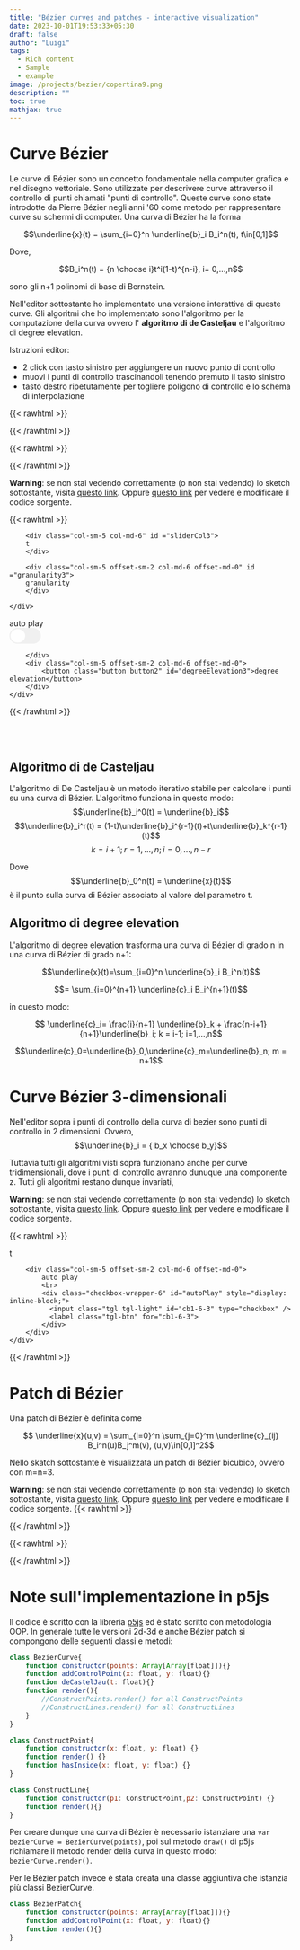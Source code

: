 ```yaml
---
title: "Bézier curves and patches - interactive visualization"
date: 2023-10-01T19:53:33+05:30
draft: false
author: "Luigi"
tags:
  - Rich content
  - Sample
  - example
image: /projects/bezier/copertina9.png
description: ""
toc: true
mathjax: true
---
```


# Curve Bézier


Le curve di Bézier sono un concetto fondamentale nella computer grafica e nel disegno vettoriale. Sono utilizzate per descrivere curve attraverso il controllo di punti chiamati "punti di controllo". 
Queste curve sono state introdotte da Pierre Bézier negli anni '60 come metodo per rappresentare curve su schermi di computer.
Una curva di Bézier ha la forma

$$\underline{x}(t) = \sum_{i=0}^n \underline{b}_i B_i^n(t), t\in[0,1]$$

Dove,

$$B_i^n(t) = {n \choose i}t^i(1-t)^{n-i}, i= 0,...,n$$

sono gli n+1 polinomi di base di Bernstein.


Nell'editor sottostante ho implementato una versione interattiva di queste curve.
Gli algoritmi che ho implementato sono l'algoritmo per la computazione della curva ovvero l' **algoritmo di de Casteljau** e l'algoritmo di degree elevation.


Istruzioni editor:
- 2 click con tasto sinistro per aggiungere un nuovo punto di controllo
- muovi i punti di controllo trascinandoli tenendo premuto il tasto sinistro
- tasto destro ripetutamente per togliere poligono di controllo e lo schema di interpolazione


{{< rawhtml >}} 
<script src="/p5.min.js"></script>
<script src="/math.js"></script>
{{< /rawhtml >}}



{{< rawhtml >}} 
<div id ="firstCanvas"></div>




<script>
//TODO TUTTO QUESTO E DA RIGUARDARE SERVE PER FARE IL LOAD E L'UNLOAD DEI CANVAS, PER AVERE PERFORMANCE MIGLIORI
/**let sketchLoaded = false;
window.addEventListener('scroll', checkScroll);

function checkScroll() {
      let scrollY = window.scrollY || window.pageYOffset || document.documentElement.scrollTop;

      let triggerY = document.getElementById("secondCanvas").offsetTop - screen.height;

      // Se lo scroll supera la coordinata triggerY e lo sketch non è ancora stato caricato, caricalo
      if (scrollY > triggerY && !sketchLoaded) {
		console.log("arrivato")
        
		//new p5(secondSketch,"secondCanvas");
		sketchLoaded = true;
        // Chiamare la funzione che inizializza il tuo sketch p5.js
        
      } else if (scrollY <= triggerY && sketchLoaded) {
        // Altrimenti, se lo scroll è prima della coordinata triggerY e lo sketch è caricato, esegui il "unload"
        //unloadSketch();
		sketchLoaded = false;
      }
}
**/

</script>

{{< /rawhtml >}}























**Warning**: se non stai vedendo correttamente (o non stai vedendo) lo sketch sottostante, visita [questo link](https://editor.p5js.org/giggiox/full/nyiLHZ80x). Oppure [questo link](https://editor.p5js.org/giggiox/sketches/nyiLHZ80x) per vedere e modificare il codice sorgente.

{{< rawhtml >}} 





<div id ="thirdCanvas" ></div>

<div class="container text-center" id="forWidth">
	<div class="row">
			
		<div class="col-sm-5 col-md-6" id ="sliderCol3">
		t
		</div>
		
		<div class="col-sm-5 offset-sm-2 col-md-6 offset-md-0" id ="granularity3">
		granularity
		</div>
		
	</div>
</div>
<div class="container text-center">
	<div class="row">
		<div class="col-sm-5 col-md-6">
			auto play
			<br>
			<div class="checkbox-wrapper-6" id="autoPlay3" style="display: inline-block;">
			  <input class="tgl tgl-light" id="cb1-6" type="checkbox" />
			  <label class="tgl-btn" for="cb1-6">
			</div>
			
		</div>
		<div class="col-sm-5 offset-sm-2 col-md-6 offset-md-0">
			<button class="button button2" id="degreeElevation3">degree elevation</button>
		</div>
	</div>
</div>


<script>
var secondSketch = function(sketch){

	var bezierCurve;
	var slider; var sliderMax = 100;
	var checkBoxAutoPlay;  let checkedBoxAutoPlay = false;let addToSlider = 1;
	var checkBoxShowConstructLines;
	var checkBoxShowControlPolygonLines;
	var checkBoxShowCurveTrace;
	var checkBoxShowConstructPoints;
	var granularity,button,button1;

	var canvasResizeFactor = 1.6;

	sketch.setup = function(){
		bezierCurve = new BezierCurve([[sketch.windowWidth/canvasResizeFactor/1.5,sketch.windowHeight/canvasResizeFactor/3],
										[sketch.windowWidth/canvasResizeFactor/4,sketch.windowHeight/canvasResizeFactor/1.1]]);
		sketch.frameRate(160); //change this for the slider autoplay velocity
	
	
		let width = document.getElementById("forWidth").offsetWidth;
		var myCanvas = sketch.createCanvas(width, sketch.windowHeight/1.6);
		/* check for double click since p5js does not offer a Canvas.mouseDoubleClick but only a canvas.mouseClick. Using the function doubleClicked of p5js does not work because it's global and with more than 1 canvas on a page it gets mad */
		document.getElementById("thirdCanvas").addEventListener('dblclick', doubleClick);
		
		document.getElementById("thirdCanvas").addEventListener('contextmenu',leftClick);
		document.getElementById('thirdCanvas').addEventListener('contextmenu',event => event.preventDefault()); //remove the window menu for right click
		
		slider = sketch.createSlider(0, sliderMax, 1);
		slider.parent("sliderCol3");
		slider.addClass("myslider");
		slider.value(sliderMax);
		
		granularity = sketch.createSlider(10, 500, 400);
		granularity.addClass("myslider");
		granularity.parent("granularity3");
		
		
		document.getElementById("autoPlay3").addEventListener('change',myEventCheckBoxAutoPlay);
		document.getElementById("degreeElevation3").addEventListener('click',myEventDegreeElevation);

	}

	sketch.draw = function() {
		//sketch.clear();
		//sketch.background(220, 10);
		sketch.background(250);
		bezierCurve.changeGranularity(granularity.value());
		if(checkedBoxAutoPlay){
			if(slider.value() == sliderMax) addToSlider = -1;
			if(slider.value() == 0 && addToSlider < 0 ) addToSlider = 1;
			slider.value((slider.value()+addToSlider)); 
		}
		bezierCurve.render(); 
	}
	
	
	
	
	class ConstructLine{
	  
	  constructor(p1 = null,p2 = null) {
		this.p1 = p1;
		this.p2 = p2;
		
	  }
	  render() {
			//stroke(126);
			sketch.strokeWeight(1.5);
			sketch.line(this.p1.x,this.p1.y,this.p2.x,this.p2.y);
	  }
	  
	}
	

	
	function mapSpace(x,in_min, in_max,out_min,out_max) {
		return (x - in_min) * (out_max - out_min) / (in_max - in_min) + out_min;
	}

	function linspace(startValue, stopValue, cardinality) {
		var arr = [];
		var step = (stopValue - startValue) / (cardinality - 1);
		for (var i = 0; i < cardinality; i++) {
			arr.push(startValue + (step * i));
		}
		return arr;
	}
	
	class BezierCurve{
	  constructor(points = []) {
		//TODO add the possibility to create a curve passing arguments
		
		
		this.controlPoints = [];
		this.draggedControlPointIndex = -1; // by convention = -1 if we are not dragging any point
		
		this.controlPointsX = [];
		this.controlPointsY = [];
		
		this.granularity = 1000;
		this.t = linspace(0,1,this.granularity);
		
		this.constructLines = [];
		this.constructPoints = [];
		this.controlPolygonLines = [];
		
		this.checkedShowControlPolygon = true;
		this.checkedShowConstructLines = true;
		this.checkedShowCurveTrace = true;
		this.checkedShowConstructPoints = true;
		
		
		if(points.length != 0){
			for(let i = 0; i<points.length; i++){
				this.addControlPoint(points[i][0],points[i][1]);
			}
		}
		
		
		
		
		
	  }
	  
	  
	  degreeElevation(){
		let lastX, lastY, n;
		n = this.controlPoints.length-1;
		lastX = this.controlPoints[n].x;
		lastY = this.controlPoints[n].y;
		//cant do in place because changing b_i in one iteration then the next cant retrive true b_i value
		//using duplicate copys of coordinates (required extra loop) to do it easily
		
		for(let i = 1; i <= n; i++){
		  this.controlPoints[i].x = i/(n+1) * this.controlPointsX[i-1] + (n-i+1)/(n+1)*this.controlPointsX[i];
		  this.controlPoints[i].y = i/(n+1) * this.controlPointsY[i-1] + (n-i+1)/(n+1)*this.controlPointsY[i];
		  
		}
		for(let i=0;i<=n; i++){
		  this.controlPointsX[i] = this.controlPoints[i].x;
		  this.controlPointsY[i] = this.controlPoints[i].y;
		}
		this.addControlPoint(lastX,lastY);
		
		
	  }
	  
	  changeGranularity(x){
		this.granularity = x;
		this.t = linspace(0,1,x);
	  }
		
	  
		
		
	  addControlPoint(x,y){
		this.controlPoints.push(new ConstructPoint(x,y,6));
		this.controlPointsX.push(x);
		this.controlPointsY.push(y);
		
		
		let n = this.controlPoints.length;
		
		//number of constructPoint (interpolating points) goes as triangular sequence
		//0,1,3,6,10,15,... = n(n+1)/2
		//for n= 0 (1 control points) -> 0 interpolating points
		//for n= 1 (2 control points)-> 1 interpolating points
		//for n= 2 (3 control points) -> 3 interpolating points
		//for n = 3 (4 control points) -> 6 interpolating points
		//and so on
		for(let i = 0; i < (n*(n+1)/2 - this.constructPoints.length)-1;i++){
		  this.constructPoints.push(new ConstructPoint(x,y));
		}
		
		
		//number of constructLines goes as triangular sequence but with n-1 so (n-1)*(n)/2
		//for n= 0 (1 control points) -> 0 interpolating lines
		//for n= 1 (2 control points)-> 0 interpolating lines
		//for n= 2 (3 control points) -> 1 interpolating lines
		//for n = 3 (4 control points) -> 3 interpolating lines
		//for n = 4 (5 control points) -> 6 interpolating lines
		//and so on
		for(let i = 0; i< ((n-1)*n/2 - this.constructLines.length)-1; i++){
		  this.constructLines.push(new ConstructLine(this.controlPoints[this.controlPoints.length-2],this.controlPoints[this.controlPoints.length-3]));
		}
		
		

		//add Control polygon lines
		if(n>1){
		  this.controlPolygonLines.push(new ConstructLine(this.controlPoints[this.controlPoints.length-2],this.controlPoints[this.controlPoints.length-1]));
		}
		
		
		
	  }
	  
	  showConstructPoints(){
		this.checkedShowConstructPoints = !this.checkedShowConstructPoints;
	  }
	  
	  //change visibility of the control polygon
	  showControlPolygon(){
		this.checkedShowControlPolygon = !this.checkedShowControlPolygon;
	  }
	  //change visibility of construct lines (interpolating lines)
	  showConstructLines(){
		this.checkedShowConstructLines = !this.checkedShowConstructLines;
	  }
	  
	  //change visibility of curve trace
	  showCurveTrace(){
		this.checkedShowCurveTrace = ! this.checkedShowCurveTrace;
	  }
	  
	  //calculate de casteljau algorithm
	  calcBezierPoint(t){
		
		if(this.controlPoints.length == 0){ return null; }
		
		//copy control points coordinate because with them moving, can't make 
		//in place replace
		let controlPointsXCopy = [...this.controlPointsX]; 
		let controlPointsYCopy = [...this.controlPointsY];
		let k = 0; let m = 0;
		for(let i = 0; i< this.controlPoints.length-1; i++){
		  for(let j = 0; j<this.controlPoints.length-i-1; j++){
			controlPointsXCopy[j] = (1-t)*controlPointsXCopy[j] + t*controlPointsXCopy[j+1];        
			controlPointsYCopy[j] = (1-t)*controlPointsYCopy[j] + t*controlPointsYCopy[j+1];

			
			
			this.constructPoints[k].x = controlPointsXCopy[j];
			this.constructPoints[k].y = controlPointsYCopy[j];
			
			if(j>0){
			  this.constructLines[m].p1 = this.constructPoints[k];
			  this.constructLines[m].p2 = this.constructPoints[k-1];
			  m+=1;
			}
			
			k += 1;
		  }
		}
		return [controlPointsXCopy[0], controlPointsYCopy[0]]
		
	  }
	  
	  mousePressedAction(){
		for (let i = 0; i < this.controlPoints.length; i++) {
		  let vertexUI = this.controlPoints[i];
		  
		  if(vertexUI.hasInside(sketch.mouseX,sketch.mouseY)){
			this.draggedControlPointIndex = i;
		  }
		}
		
	  }
	  
	  mouseDraggedAction(){
		if (this.draggedControlPointIndex == -1)
				return;
		let newMouseX = sketch.mouseX;
		let newMouseY = sketch.mouseY;
		
		this.controlPoints[this.draggedControlPointIndex].x = newMouseX;
		this.controlPoints[this.draggedControlPointIndex].y = newMouseY;
		this.controlPointsX[this.draggedControlPointIndex] = newMouseX;
		this.controlPointsY[this.draggedControlPointIndex] = newMouseY;
		
	  }
	   mouseReleasedAction() {
			this.draggedControlPointIndex = -1;
		}
	  
	  
	  render(){
		
		
	  
		for(let i = 0; i < this.controlPoints.length; i++){
		  this.controlPoints[i].render();
		}
		
		
		//commented because this draws the whole curve without accounting the slider
		/*for(let i = 0; i< this.t.length; i++){
		  
		  let tmp = this.calcBezierPoint(this.t[i]);
		  if(tmp != null){
			//console.log(tmp[0] + "  " + tmp[1]);
			stroke(0);
			strokeWeight(2);
			ellipse(tmp[0],tmp[1], 1, 1);
		  }
		}*/
		
		//the slider.value() != 0 removes imperfections in visualization. (overlapping lines or points not returning to the begininning)
		if(this.checkedShowConstructPoints && slider.value() != 0 && slider.value() != sliderMax){
		  for(let i = 0; i< this.constructPoints.length; i++){
			this.constructPoints[i].render();
		  }
		}
		
		if(this.checkedShowConstructLines && slider.value() != 0 && slider.value() != sliderMax){
		  for(let i = 0; i< this.constructLines.length; i++){
			this.constructLines[i].render();
		  }
		}
		
		if(this.checkedShowControlPolygon){
		  for(let i = 0; i< this.controlPolygonLines.length; i++){
			this.controlPolygonLines[i].render();
		  }
		}
	  
	  
		
		for(let i = 0; i< mapSpace(slider.value(),0,100,0,this.granularity); i++){
		  let tmp = this.calcBezierPoint(this.t[i]);
		  if(tmp != null &&  this.checkedShowCurveTrace){
			sketch.strokeWeight(1.5);
			sketch.stroke("blue");
			sketch.point(tmp[0],tmp[1]);
		  }
		}
	  }
	}
	
	
	
	class ConstructPoint{
		constructor(x = null, y = null,radius = 3) {
			this.x = x;
			this.y = y;
			this.radius = radius;
			this.grabbableRadius = radius + 4;
		}
		render() {
			sketch.stroke(0);
			sketch.strokeWeight(5);
			sketch.ellipse(this.x,this.y, this.radius, this.radius);
		}  
		
		/**
		hasInside only used for a point that is a bezier control point. We need to know if the mouse is inside in order to move it.
		
		**/
		hasInside(x, y) {
			let distance = sketch.dist(this.x, this.y, x, y);
			return distance <= this.grabbableRadius; 
			
		}
	}
	
	function doubleClick(){
		bezierCurve.addControlPoint(sketch.mouseX,sketch.mouseY);
	}
	
	sketch.mousePressed = function(){
	  bezierCurve.mousePressedAction();
	}

	sketch.mouseDragged = function(){
	  bezierCurve.mouseDraggedAction();
	}

	sketch.mouseReleased = function(){
	  bezierCurve.mouseReleasedAction()
	}
	
	sketch.windowResized = function(){ 
		let width = document.getElementById("forWidth").offsetWidth;
		sketch.resizeCanvas(width,sketch.widowHeight/1.6);
	}
	
	function myEventCheckBoxAutoPlay(){
	  checkedBoxAutoPlay = !checkedBoxAutoPlay;
	}
	
	function myEventCheckBoxShowControlPolygonLines(){
	  bezierCurve.showControlPolygon();
	}
	
	function myEventCheckBoxShowConstructLines(){
	  bezierCurve.showConstructLines();
	}

	function myEventCheckBoxShowCurveTrace(){
	  bezierCurve.showCurveTrace();
	}

	function myEventDegreeElevation(){
	  bezierCurve.degreeElevation();
	}

	function myEventChangeGranularity(){
	  bezierCurve.changeGranularity(granularity.value());
	}
	function myEventCheckBoxShowConstructPoints(){
		bezierCurve.showConstructPoints();
	}
	
	
	var clickNum = 0;
	function leftClick(){
		clickNum += 1;
		if(clickNum == 1){
			bezierCurve.showConstructLines();
			bezierCurve.showConstructPoints()
		}
		if(clickNum == 2){
			bezierCurve.showControlPolygon();
			clickNum = 0;
		}
	}

}
new p5(secondSketch,"thirdCanvas");


</script>



<style>

canvas {

  border-radius: 30px;
}
</style>

{{< /rawhtml >}}








<br />
<br />
	
## Algoritmo di de Casteljau 
L'algoritmo di De Casteljau è un metodo iterativo stabile per calcolare i punti su una curva di Bézier.
L'algoritmo funziona in questo modo:
$$\underline{b}_i^0(t) = \underline{b}_i$$
$$\underline{b}_i^r(t) = (1-t)\underline{b}_i^{r-1}(t)+t\underline{b}_k^{r-1}(t)$$
$$k=i+1;r=1,...,n; i=0,...,n-r$$

Dove $$\underline{b}_0^n(t) = \underline{x}(t)$$ è il punto sulla curva di Bézier associato al valore del parametro t.



## Algoritmo di degree elevation
L'algoritmo di degree elevation trasforma una curva di Bézier di grado n in una curva di Bézier di grado n+1:

$$\underline{x}(t)=\sum_{i=0}^n \underline{b}_i B_i^n(t)$$

$$= \sum_{i=0}^{n+1} \underline{c}_i B_i^{n+1}(t)$$

in questo modo:

$$ \underline{c}_i= \frac{i}{n+1} \underline{b}_k + \frac{n-i+1}{n+1}\underline{b}_i; k = i-1; i=1,...,n$$


$$\underline{c}_0=\underline{b}_0,\underline{c}_m=\underline{b}_n; m = n+1$$








# Curve Bézier 3-dimensionali

Nell'editor sopra i punti di controllo della curva di bezier sono punti di controllo in 2 dimensioni.
Ovvero, 
$$\underline{b}_i = { b_x \choose b_y}$$

Tuttavia tutti gli algoritmi visti sopra funzionano anche per curve tridimensionali, dove i punti di controllo avranno dunuque una componente z. Tutti gli algoritmi restano dunque invariati,


**Warning**: se non stai vedendo correttamente (o non stai vedendo) lo sketch sottostante, visita [questo link](https://editor.p5js.org/giggiox/full/-UfZh9jUd). Oppure [questo link](https://editor.p5js.org/giggiox/sketches/-UfZh9jUd) per vedere e modificare il codice sorgente.

{{< rawhtml >}} 
<div id ="fourthCanvas" ></div>

<div class="container text-center">
	<div class="row">
		<div class="col-sm-5 col-md-6" id ="sliderCol">
		t
		</div>
		
		<div class="col-sm-5 offset-sm-2 col-md-6 offset-md-0">
			auto play
			<br>
			<div class="checkbox-wrapper-6" id="autoPlay" style="display: inline-block;">
			  <input class="tgl tgl-light" id="cb1-6-3" type="checkbox" />
			  <label class="tgl-btn" for="cb1-6-3">
			</div>
		</div>
	</div>
</div>


<script>
var fourthSketch = function(sketch){

	var bezierCurve;
	var slider; var sliderMax = 100;
	var checkBoxAutoPlay;  let checkedBoxAutoPlay = false;let addToSlider = 1;
	var checkBoxShowConstructLines;
	var checkBoxShowControlPolygonLines;
	var chhckBoxShowCurveTrace;
	var granularity,button,button1;
	var canvasResizeFactor = 1.6;
	
	
	let addedListener = true;


	sketch.setup = function(){		
		bezierCurve = new BezierCurve([[130,130,-20],[-110,80,-100],[20,-90,-20],[20,45,105]]);
		
		
		sketch.frameRate(60); //change this for the slider autoplay velocity
	
		let width = document.getElementById("forWidth").offsetWidth;
		var myCanvas = sketch.createCanvas(width, sketch.windowHeight/1.6,sketch.WEBGL);
		
		cam2 = sketch.createCamera()
		
		
		sketch.colorMode(sketch.HSB);
		sketch.angleMode(sketch.DEGREES);
		sketch.stroke(0,0,0);
		sketch.strokeWeight(4);
		
		slider = sketch.createSlider(0, sliderMax, 1);
		slider.parent("sliderCol");
		slider.addClass("myslider");
		slider.value(sliderMax);
		document.getElementById("autoPlay").addEventListener('change',myEventCheckBoxAutoPlay);
		document.getElementById("fourthCanvas").addEventListener('contextmenu',leftClick);
		document.getElementById("fourthCanvas").addEventListener('contextmenu',event => event.preventDefault()); //remove the window menu for right click
		document.getElementById("fourthCanvas").addEventListener('dblclick', doubleClick);
		
	}

	sketch.draw = function() {
		sketch.background(250);
		
		// Pan: Cam rotation about y-axis (Left Right)
		let azimuth = -sketch.atan2(cam2.eyeZ - cam2.centerZ, cam2.eyeX - cam2.centerX);
	  
		// Tilt: Cam rotation about z-axis (Up Down)
		let zenith = -sketch.atan2(cam2.eyeY - cam2.centerY, sketch.dist(cam2.eyeX, cam2.eyeZ, cam2.centerX, cam2.centerZ));
	  
		// f is a scaling factor (depends on canvas size and camera perspective settings)
		let f = sketch.height * 4.3 / 5;
		let x = [-1, (sketch.mouseY - sketch.height/2)/f, -(sketch.mouseX - sketch.width/2)/f]
	  
		let R = math.multiply(Rz(-zenith), Ry(azimuth))
		x = math.multiply(x, R)

		let xMag = sketch.dist(0, 0, 0, x._data[0], x._data[1], x._data[2])
		
		let objSelected = false;
	  
		for(let i = 0; i < bezierCurve.controlPoints.length; i++){
			let dToObj = sketch.dist(cam2.eyeX, cam2.eyeY, cam2.eyeZ, bezierCurve.controlPoints[i].x, bezierCurve.controlPoints[i].y, bezierCurve.controlPoints[i].z);
			if(sketch.dist(cam2.eyeX + x._data[0] * dToObj / xMag, cam2.eyeY + x._data[1] * dToObj / xMag, cam2.eyeZ + x._data[2] * dToObj / xMag, bezierCurve.controlPoints[i].x, bezierCurve.controlPoints[i].y, bezierCurve.controlPoints[i].z) < 20) {
				let canMove =  true;
				for(let j=0;j<bezierCurve.controlPoints.length;j++){
					if(i!=j && bezierCurve.controlPoints[j].selected) canMove = false;
				}
 
				if(sketch.mouseIsPressed  && canMove){
					objSelected = true;
					bezierCurve.controlPoints[i].selected = true;
					
					bezierCurve.controlPoints[i].x = cam2.eyeX + x._data[0] * dToObj / xMag; 
					bezierCurve.controlPointsX[i] = bezierCurve.controlPoints[i].x;
					bezierCurve.controlPoints[i].y = cam2.eyeY + x._data[1] * dToObj / xMag; 
					bezierCurve.controlPointsY[i] = bezierCurve.controlPoints[i].y;
					bezierCurve.controlPoints[i].z = cam2.eyeZ + x._data[2] * dToObj / xMag;
					bezierCurve.controlPointsZ[i] = bezierCurve.controlPoints[i].z; 
				}else{
					bezierCurve.controlPoints[i].selected = false;
					objSelected = false;
				}
			}
		}
		
		
		
		/**if(!objSelected && !addedListener){
			console.log("ciao");
			document.getElementById("fourthCanvas").addEventListener('click',sketch.orbitControl(4,4));
			addedListener = true;
		}else{
			document.getElementById("fourthCanvas").removeEventListener('click',sketch.orbitControl(4,4))
			addedListener = false;
		}**/
		if(!objSelected){
			sketch.orbitControl(4,4);
		}
		
		
		if(checkedBoxAutoPlay){
			if(slider.value() == sliderMax) addToSlider = -1;
			if(slider.value() == 0 && addToSlider < 0 ) addToSlider = 1;
			slider.value((slider.value()+addToSlider)); 
		}
		bezierCurve.render(); 
	}
	
	
	
	
	class ConstructLine{
	  
	  constructor(p1 = null,p2 = null) {
		this.p1 = p1;
		this.p2 = p2;
		
	  }
	  render() {
			//stroke(126);
			sketch.strokeWeight(1.5);
			sketch.line(this.p1.x,this.p1.y,this.p1.z,this.p2.x,this.p2.y,this.p2.z);
	  }
	  
	}
	

	
	function mapSpace(x,in_min, in_max,out_min,out_max) {
		return (x - in_min) * (out_max - out_min) / (in_max - in_min) + out_min;
	}

	function linspace(startValue, stopValue, cardinality) {
		var arr = [];
		var step = (stopValue - startValue) / (cardinality - 1);
		for (var i = 0; i < cardinality; i++) {
			arr.push(startValue + (step * i));
		}
		return arr;
	}
	
	class BezierCurve{
	  constructor(points = []) {
		//TODO add the possibility to create a curve passing arguments
		
		
		this.controlPoints = [];
		this.draggedControlPointIndex = -1; // by convention = -1 if we are not dragging any point
		
		this.controlPointsX = [];
		this.controlPointsY = [];
		this.controlPointsZ = [];
		
		this.granularity = 1000;
		this.t = linspace(0,1,this.granularity);
		
		this.constructLines = [];
		this.constructPoints = [];
		this.controlPolygonLines = [];
		
		this.checkedShowControlPolygon = true;
		this.checkedShowConstructLines = true;
		this.checkedShowCurveTrace = true;
		this.checkedShowConstructPoints = true;
		
		
		if(points.length != 0){
			for(let i = 0;i<points.length; i++){
				this.addControlPoint(points[i][0],points[i][1],points[i][2])
			}
		}
	  }
	  
	  
	  addControlPoint(x,y,z){
		this.controlPoints.push(new ConstructPoint(x,y,z,true));
		this.controlPointsX.push(x);
		this.controlPointsY.push(y);
		this.controlPointsZ.push(z);
		
		
		let n = this.controlPoints.length;
		
		//number of constructPoint (interpolating points) goes as triangular sequence
		//0,1,3,6,10,15,... = n(n+1)/2
		//for n= 0 (1 control points) -> 0 interpolating points
		//for n= 1 (2 control points)-> 1 interpolating points
		//for n= 2 (3 control points) -> 3 interpolating points
		//for n = 3 (4 control points) -> 6 interpolating points
		//and so on
		for(let i = 0; i < (n*(n+1)/2 - this.constructPoints.length)-1;i++){
		  this.constructPoints.push(new ConstructPoint(x,y,z));
		}
		
		
		//number of constructLines goes as triangular sequence but with n-1 so (n-1)*(n)/2
		//for n= 0 (1 control points) -> 0 interpolating lines
		//for n= 1 (2 control points)-> 0 interpolating lines
		//for n= 2 (3 control points) -> 1 interpolating lines
		//for n = 3 (4 control points) -> 3 interpolating lines
		//for n = 4 (5 control points) -> 6 interpolating lines
		//and so on
		for(let i = 0; i< ((n-1)*n/2 - this.constructLines.length)-1; i++){
		  this.constructLines.push(new ConstructLine(this.controlPoints[this.controlPoints.length-2],this.controlPoints[this.controlPoints.length-3]));
		}
		
		

		//add Control polygon lines
		if(n>1){
		  this.controlPolygonLines.push(new ConstructLine(this.controlPoints[this.controlPoints.length-2],this.controlPoints[this.controlPoints.length-1]));
		}
		
		
		
	  }
	  
	  showConstructPoints(){
		this.checkedShowConstructPoints = !this.checkedShowConstructPoints;
	  }
	  
	  //change visibility of the control polygon
	  showControlPolygon(){
		this.checkedShowControlPolygon = !this.checkedShowControlPolygon;
	  }
	  //change visibility of construct lines (interpolating lines)
	  showConstructLines(){
		this.checkedShowConstructLines = !this.checkedShowConstructLines;
	  }
	  
	  //change visibility of curve trace
	  showCurveTrace(){
		this.checkedShowCurveTrace = ! this.checkedShowCurveTrace;
	  }
	  
	  //calculate de casteljau algorithm
	  calcBezierPoint(t){
		
		if(this.controlPoints.length == 0){ return null; }
		
		//copy control points coordinate because with them moving, can't make 
		//in place replace
		let controlPointsXCopy = [...this.controlPointsX]; 
		let controlPointsYCopy = [...this.controlPointsY];
		let controlPointsZCopy = [...this.controlPointsZ];
		let k = 0; let m = 0;
		for(let i = 0; i< this.controlPoints.length-1; i++){
		  for(let j = 0; j<this.controlPoints.length-i-1; j++){
			controlPointsXCopy[j] = (1-t)*controlPointsXCopy[j] + t*controlPointsXCopy[j+1];        
			controlPointsYCopy[j] = (1-t)*controlPointsYCopy[j] + t*controlPointsYCopy[j+1];
			controlPointsZCopy[j] = (1-t)*controlPointsZCopy[j] + t*controlPointsZCopy[j+1];
			this.constructPoints[k].x = controlPointsXCopy[j];
			this.constructPoints[k].y = controlPointsYCopy[j];
			this.constructPoints[k].z = controlPointsZCopy[j];
			
			if(j>0){
			  this.constructLines[m].p1 = this.constructPoints[k];
			  this.constructLines[m].p2 = this.constructPoints[k-1];
			  m+=1;
			}
			
			k += 1;
		  }
		}
		return [controlPointsXCopy[0], controlPointsYCopy[0],controlPointsZCopy[0]]
		
	  }
	  
	  mousePressedAction(){
		for (let i = 0; i < this.controlPoints.length; i++) {
		  let vertexUI = this.controlPoints[i];
		  
		  if(vertexUI.hasInside(sketch.mouseX,sketch.mouseY)){
			this.draggedControlPointIndex = i;
		  }
		}
		
	  }
	  
	  mouseDraggedAction(){
		if (this.draggedControlPointIndex == -1)
				return;
		let newMouseX = sketch.mouseX;
		let newMouseY = sketch.mouseY;
		
		this.controlPoints[this.draggedControlPointIndex].x = newMouseX;
		this.controlPoints[this.draggedControlPointIndex].y = newMouseY;
		this.controlPointsX[this.draggedControlPointIndex] = newMouseX;
		this.controlPointsY[this.draggedControlPointIndex] = newMouseY;
		
	  }
	   mouseReleasedAction() {
			this.draggedControlPointIndex = -1;
		}
	  
	  
	  render(){
		for(let i = 0; i < this.controlPoints.length; i++){
		  this.controlPoints[i].render();
		}
		
		
		//commented because this draws the whole curve without accounting the slider
		/*for(let i = 0; i< this.t.length; i++){
		  let tmp = this.calcBezierPoint(this.t[i]);
		  if(tmp != null){
			//console.log(tmp[0] + "  " + tmp[1]);
			stroke(0);
			strokeWeight(2);
			ellipse(tmp[0],tmp[1], 1, 1);
		  }
		}*/
		
		//the slider.value() != 0 removes imperfections in visualization. (overlapping lines or points not returning to the begininning)
		if(this.checkedShowConstructPoints && slider.value() != 0 && slider.value() != sliderMax){
		  for(let i = 0; i< this.constructPoints.length; i++){
			this.constructPoints[i].render();
		  }
		}
		
		if(this.checkedShowConstructLines && slider.value() != 0 && slider.value() != sliderMax){
		  for(let i = 0; i< this.constructLines.length; i++){
			this.constructLines[i].render();
		  }
		}
		
		if(this.checkedShowControlPolygon){
		  for(let i = 0; i< this.controlPolygonLines.length; i++){
			this.controlPolygonLines[i].render();
		  }
		}
	  
		sketch.stroke("blue");
		sketch.beginShape();
		for(let i = 0; i< mapSpace(slider.value(),0,100,0,this.granularity); i++){
			
		  let tmp = this.calcBezierPoint(this.t[i]);
		  if(tmp != null &&  this.checkedShowCurveTrace){
			sketch.strokeWeight(2);
			
			//se vuoi che la curva sia per esempio blu devi togliere quel scketch.POINTS, ma poi diventa tutto molto,molto più lento.
			sketch.vertex(tmp[0],tmp[1],tmp[2]);
		  }
		}
		sketch.stroke(0)
		sketch.endShape();
	  }
	}
	
	
	
	class ConstructPoint{
		constructor(x = null, y = null,  z = null, isControlPoint = false, radius = 3) {
			this.x = x;
			this.y = y;
			this.z = z;
			this.radius = radius;
			this.selected = false; //used for moving points around
			this.isControlPoint = isControlPoint;
		}
		render() {
			if(this.isControlPoint){
				sketch.push(); // enter local coordinate system
				sketch.translate(this.x, this.y, this.z);
				sketch.sphere(this.radius);
				sketch.pop(); // exit local coordinate system (back to global coordinates)
			}else{
				sketch.strokeWeight(5);
				sketch.beginShape(sketch.POINTS);
				sketch.vertex(this.x,this.y,this.z);
				sketch.endShape();
			}
		}  
		
		/**
		hasInside only used for a point that is a bezier control point. We need to know if the mouse is inside in order to move it.
		
		**/
		hasInside(x, y) {
			let distance = sketch.dist(this.x, this.y, x, y);
			return distance <= this.grabbableRadius; 
			
		}
	}
	
	
	sketch.mousePressed = function(){
	  bezierCurve.mousePressedAction();
	}

	sketch.mouseDragged = function(){
	  bezierCurve.mouseDraggedAction();
	}

	sketch.mouseReleased = function(){
	  bezierCurve.mouseReleasedAction()
	}
	
	sketch.windowResized = function(){ 
		let width = document.getElementById("forWidth").offsetWidth;
		sketch.resizeCanvas(width,sketch.widowHeight/1.6);
	}
	
	function myEventCheckBoxAutoPlay(){
	  checkedBoxAutoPlay = !checkedBoxAutoPlay;
	}
	
	function myEventCheckBoxShowControlPolygonLines(){
	  bezierCurve.showControlPolygon();
	}
	
	function myEventCheckBoxShowConstructLines(){
	  bezierCurve.showConstructLines();
	}

	function myEventCheckBoxShowCurveTrace(){
	  bezierCurve.showCurveTrace();
	}

	var clickNum = 0;
	function leftClick(){
		clickNum += 1;
		if(clickNum == 1){
			bezierCurve.showConstructLines();
			bezierCurve.showConstructPoints()
		}
		if(clickNum == 2){
			bezierCurve.showControlPolygon();
			clickNum = 0;
		}
	}


	function myEventCheckBoxShowConstructPoints(){
		bezierCurve.showConstructPoints();
	}
	
	function doubleClick(){
		bezierCurve.addControlPoint(0,0,0);
	}
	
	// Rotation matrix for rotation about x-axis
	function Rx(th) {
		return math.matrix([[1, 0, 0],
                 [0, sketch.cos(th), -sketch.sin(th)],
                 [0, sketch.sin(th), sketch.cos(th)]
                ]);
	}

	// Rotation matrix for rotation about y-axis
	function Ry(th) {
		return math.matrix([[sketch.cos(th), 0, -sketch.sin(th)],
                 [0, 1, 0],
                 [sketch.sin(th), 0, sketch.cos(th)]
                ])
	}
  
	// Rotation matrix for rotation about z-axis
	function Rz(th) {
		return math.matrix([[sketch.cos(th), sketch.sin(th), 0],
                [-sketch.sin(th), sketch.cos(th), 0],
                [0, 0, 1]])
	}

}
new p5(fourthSketch,"fourthCanvas");


</script>


{{< /rawhtml >}}















# Patch di Bézier 

Una patch di Bézier è definita come

$$ \underline{x}(u,v) = \sum_{i=0}^n \sum_{j=0}^m \underline{c}_{ij} B_i^n(u)B_j^m(v), (u,v)\in[0,1]^2$$


Nello skatch sottostante è visualizzata un patch di Bézier bicubico, ovvero con m=n=3.

**Warning**: se non stai vedendo correttamente (o non stai vedendo) lo sketch sottostante, visita [questo link](https://editor.p5js.org/giggiox/full/ePuLYaR4t). Oppure [questo link](https://editor.p5js.org/giggiox/sketches/ePuLYaR4t) per vedere e modificare il codice sorgente.
{{< rawhtml >}}

<div id ="sixthCanvas" ></div>


<script>
var sixthSketch = function(sketch){

	var bezierSurface;


	sketch.setup = function(){
		let ctrl_pts = [
			[[0, 0, 20],  [60, 0, -35],   [90, 0, 60],    [200, 0, 5]],
			[[0, 50, 30], [100, 60, -25], [120, 50, 120], [200, 50, 5]],
			[[0, 100, 0], [60, 120, 35],  [90, 100, 60],  [200, 100, 45]],
			[[0, 150, 0], [60, 150, -35], [90, 180, 60],  [200, 150, 45]]
		];
		bezierSurface = new BezierSurface(ctrl_pts);
		sketch.frameRate(60); //change this for the slider autoplay velocity
		let width = document.getElementById("forWidth").offsetWidth;
		var myCanvas = sketch.createCanvas(width, sketch.windowHeight/1.6,sketch.WEBGL);
		
		cam1 = sketch.createCamera();
		cam1.lookAt(100,60,0);
		/* check for double click since p5js does not offer a Canvas.mouseDoubleClick but only a canvas.mouseClick. Using the function doubleClicked of p5js does not work because it's global and with more than 1 canvas on a page it gets mad */
		
		//document.getElementById("fifthCanvas").addEventListener('dblclick', doubleClick);
		
		sketch.colorMode(sketch.HSB);
		sketch.angleMode(sketch.DEGREES);
		
		
		document.getElementById("sixthCanvas").addEventListener('contextmenu',leftClick);
		document.getElementById("sixthCanvas").addEventListener('contextmenu',event => event.preventDefault()); //remove the window menu for right click
		
		
	}

	sketch.draw = function() {
		sketch.background(250);
		
		// Pan: Cam rotation about y-axis (Left Right)
		let azimuth = -sketch.atan2(cam1.eyeZ - cam1.centerZ, cam1.eyeX - cam1.centerX);
	  
		// Tilt: Cam rotation about z-axis (Up Down)
		let zenith = -sketch.atan2(cam1.eyeY - cam1.centerY, sketch.dist(cam1.eyeX, cam1.eyeZ, cam1.centerX, cam1.centerZ));
	  
		// f is a scaling factor (depends on canvas size and camera perspective settings)
		let f = sketch.height * 4.3 / 5;
		let x = [-1, (sketch.mouseY - sketch.height/2)/f, -(sketch.mouseX - sketch.width/2)/f]
	  
		let R = math.multiply(Rz(-zenith), Ry(azimuth))
		x = math.multiply(x, R)

		let xMag = sketch.dist(0, 0, 0, x._data[0], x._data[1], x._data[2])
		
		let objSelected = false;
		
		
		for(let i = 0; i < bezierSurface.controlPoints.length; i++){
			let dToObj = sketch.dist(cam1.eyeX, cam1.eyeY, cam1.eyeZ, bezierSurface.controlPoints[i].x, bezierSurface.controlPoints[i].y, bezierSurface.controlPoints[i].z);
			if(sketch.dist(cam1.eyeX + x._data[0] * dToObj / xMag, 
				cam1.eyeY + x._data[1] * dToObj / xMag, 
				cam1.eyeZ + x._data[2] * dToObj / xMag, 
				bezierSurface.controlPoints[i].x, bezierSurface.controlPoints[i].y, bezierSurface.controlPoints[i].z) < 20) {
				let canMove =  true;
				for(let j=0;j<bezierSurface.controlPoints.length;j++){
					if(i!=j && bezierSurface.controlPoints[j].selected) canMove = false;
				}
				
				if(sketch.mouseIsPressed && canMove){
					objSelected = true;
					bezierSurface.controlPoints[i].selected = true;
					
					bezierSurface.controlPoints[i].x =cam1.eyeX + (x._data[0] * dToObj) / xMag;
					bezierSurface.controlPoints[i].y =cam1.eyeY + (x._data[1] * dToObj) / xMag;
					bezierSurface.controlPoints[i].z =cam1.eyeZ + (x._data[2] * dToObj) / xMag;
				
					let idx = math.floor(i/4);
				   
					bezierSurface.bezierCurvesV[idx].controlPoints[i%4].x =bezierSurface.controlPoints[i].x;
					bezierSurface.bezierCurvesV[idx].controlPointsX[i%4] =bezierSurface.controlPoints[i].x;
					bezierSurface.bezierCurvesV[idx].controlPoints[i%4].y =bezierSurface.controlPoints[i].y;
					bezierSurface.bezierCurvesV[idx].controlPointsY[i%4] =bezierSurface.controlPoints[i].y;
					bezierSurface.bezierCurvesV[idx].controlPoints[i%4].z =bezierSurface.controlPoints[i].z;
					bezierSurface.bezierCurvesV[idx].controlPointsZ[i%4] =bezierSurface.controlPoints[i].z;
				}else{
					bezierSurface.controlPoints[i].selected = false;
					objSelected = false;
				}
			}
		}
		
		
		
		
		if (!objSelected) {
			sketch.orbitControl(1,1);
		}
		bezierSurface.render();
	}
	
	
	

	function linspace(startValue, stopValue, cardinality) {
		var arr = [];
		var step = (stopValue - startValue) / (cardinality - 1);
		for (var i = 0; i < cardinality; i++) {
			arr.push(startValue + (step * i));
		}
		return arr;
	}
	
	class ConstructPoint{
		constructor(x = null, y = null, z = null, isControlPoint = false) {
			this.x = x
			this.y = y
			this.z = z;
			this.selected = false; //used for moving point around
			this.isControlPoint = isControlPoint;
		}
		render() {
			if(this.isControlPoint){
				sketch.push();
				sketch.translate(this.x,this.y,this.z);
				sketch.sphere(2)
				sketch.pop();
			}else{
				sketch.strokeWeight(5);
				sketch.beginShape(POINTS);
				sketch.vertex(this.x,this.y,this.z);
				sketch.endShape();
			}
        }
	}
	
	class BezierSurface{
		constructor(points = []){
			this.showNet = true;
			this.showingNetPoints = true;
			this.controlPoints = [];
			this.u = 10;
			this.v = 10;
			this.bezierCurvesV = [];
			this.bezierCurvesU = [];
			
			if(points.length != 0){
				for(let i = 0;i<points.length; i++){
					for(let j = 0;j<points[0].length;j++){
						this.addControlPoint(points[i][j][0],points[i][j][1],points[i][j][2],true);
					}
				}
				for(let i=0;i<points.length;i++){
					let bz = new BezierCurve(points[i]);
					bz.showCurve = false;
					bz.changeGranularity(this.v);
					this.bezierCurvesV.push(bz);
				}
				for(let j=0;j<this.v;j++){
					let bz = new BezierCurve();
					bz.changeGranularity(this.u);
					this.bezierCurvesU.push(bz);
				}
			}
		}
		showNetPoints(){
			this.showingNetPoints = !this.showingNetPoints;
		}
		
		showNetEvent(){
			this.showNet = !this.showNet;
		}
  
		addControlPoint(x,y,z,isControlPoint = false){
			this.controlPoints.push(new ConstructPoint(x,y,z,isControlPoint));
		}
 
		render(){
			for(let i = 0; i < this.controlPoints.length; i++){
				if(this.showingNetPoints){
					this.controlPoints[i].render();
				}
				sketch.strokeWeight(1)
				let coloumnsNumber = this.bezierCurvesV.length;
				if(i%coloumnsNumber != 0 && this.showNet){ 
					sketch.line(this.controlPoints[i].x,this.controlPoints[i].y,this.controlPoints[i].z,this.controlPoints[i-1].x,this.controlPoints[i-1].y,this.controlPoints[i-1].z)
				}
				if(i>=coloumnsNumber && this.showNet){
					sketch.line(this.controlPoints[i].x,this.controlPoints[i].y,this.controlPoints[i].z,this.controlPoints[i-coloumnsNumber].x,this.controlPoints[i-coloumnsNumber].y,this.controlPoints[i-coloumnsNumber].z)
				}
			}
			for(let i=0;i<this.bezierCurvesV.length;i++){
				this.bezierCurvesV[i].render();
			}
    
    
			for(let j=0;j<this.v;j++){
				let cpoints = [];
				for (let k = 0; k < this.bezierCurvesV[0].controlPoints.length; k++) {
					cpoints.push([this.bezierCurvesV[k].points[j][0],this.bezierCurvesV[k].points[j][1],this.bezierCurvesV[k].points[j][2]]);
				}
				this.bezierCurvesU[j] = new BezierCurve(cpoints)
				this.bezierCurvesU[j].changeGranularity(this.u);
				this.bezierCurvesU[j].showCurve = false;
				this.bezierCurvesU[j].render();
			}
			
			for(let j=0;j<this.v-1;j++){
				for(let i=0;i<this.bezierCurvesU[j].points.length-1;i++){
					sketch.beginShape(sketch.QUAD_STRIP);
					sketch.vertex(this.bezierCurvesU[j].points[i][0],this.bezierCurvesU[j].points[i][1],this.bezierCurvesU[j].points[i][2]);
					sketch.vertex(this.bezierCurvesU[j+1].points[i][0],this.bezierCurvesU[j+1].points[i][1],this.bezierCurvesU[j+1].points[i][2]);
					sketch.vertex(this.bezierCurvesU[j].points[i+1][0],this.bezierCurvesU[j].points[i+1][1],this.bezierCurvesU[j].points[i+1][2]);
					sketch.vertex(this.bezierCurvesU[j+1].points[i+1][0],this.bezierCurvesU[j+1].points[i+1][1],this.bezierCurvesU[j+1].points[i+1][2])
					sketch.endShape();
				}				
			}
		}
  
	}
	
	class BezierCurve{
		constructor(points = []) {
			this.showCurve = true;
			this.rendered = false;
			this.controlPoints = [];
			this.draggedControlPointIndex = -1; // by convention = -1 if we are not dragging any point
			
			this.controlPointsX = [];
			this.controlPointsY = [];
			this.controlPointsZ = [];
			
			this.granularity = 1000;
			this.t = linspace(0,1,this.granularity);
			
			this.points = Array(this.granularity).fill(0);
			
			this.constructLines = [];
			this.constructPoints = [];
			this.controlPolygonLines = [];
			
			this.checkedShowControlPolygon = true;
			this.checkedShowConstructLines = true;
			this.checkedShowCurveTrace = true;
			
			if(points.length != 0){
			  for(let i = 0;i<points.length; i++){
				this.addControlPoint(points[i][0],points[i][1],points[i][2]);
			  }
			}
		}
   
  
		changeGranularity(x){
			this.granularity = x;
			this.t = linspace(0,1,x);
			this.points = Array(x).fill(0);
		}
  
		addControlPoint(x,y,z){
			this.controlPoints.push(new ConstructPoint(x,y,z));
			this.controlPointsX.push(x);
			this.controlPointsY.push(y);
			this.controlPointsZ.push(z);
		}
  
		//calculate de casteljau algorithm
		calcBezierPoint(t){
    
			if(this.controlPoints.length == 0){ return null; }
    
			//copy control points coordinate because with them moving, can't make 
			//in place replace
			let controlPointsXCopy = [...this.controlPointsX]; 
			let controlPointsYCopy = [...this.controlPointsY];
			let controlPointsZCopy = [...this.controlPointsZ];
			let k = 0; let m = 0;
			for(let i = 0; i< this.controlPoints.length-1; i++){
				for(let j = 0; j<this.controlPoints.length-i-1; j++){
					controlPointsXCopy[j] = (1-t)*controlPointsXCopy[j] + t*controlPointsXCopy[j+1];      
					controlPointsYCopy[j] = (1-t)*controlPointsYCopy[j] + t*controlPointsYCopy[j+1];
					controlPointsZCopy[j] = (1-t)*controlPointsZCopy[j] + t*controlPointsZCopy[j+1];
				}
			}
			return [controlPointsXCopy[0], controlPointsYCopy[0], controlPointsZCopy[0]]
    
		}
  
  
		render(){	
			if (this.showCurve) {
				sketch.beginShape(sketch.POINTS);
				sketch.strokeWeight(2);
				sketch.stroke("blue");
				for (let i = 0; i < this.t.length; i++) {
					let tmp = this.calcBezierPoint(this.t[i]);
					if (tmp != null) {
						sketch.vertex(tmp[0], tmp[1], tmp[2]);
						this.points[i] = [tmp[0], tmp[1], tmp[2]];
					}
				}
				sketch.stroke(0)
				sketch.endShape();
			}else{
				for (let i = 0; i < this.t.length; i++) {
					let tmp = this.calcBezierPoint(this.t[i]);
					if (tmp != null) {
						this.points[i] = [tmp[0], tmp[1], tmp[2]];
					}
				}
			}
		}
	}
	sketch.windowResized = function(){ 
		let width = document.getElementById("forWidth").offsetWidth;
		sketch.resizeCanvas(width,sketch.widowHeight/1.6);
	}
	
	let clickNum = 0;
	function leftClick(){
		clickNum += 1;
		if(clickNum == 1){
			bezierSurface.showNetEvent();
		}
		if(clickNum == 2){
			bezierSurface.showNetPoints();
			clickNum = 0;
		}
		
	}
	
	
	// Rotation matrix for rotation about x-axis
	function Rx(th) {
		return math.matrix([[1, 0, 0],
                 [0, sketch.cos(th), -sketch.sin(th)],
                 [0, sketch.sin(th), sketch.cos(th)]]);
	}

	// Rotation matrix for rotation about y-axis
	function Ry(th) {
		return math.matrix([[sketch.cos(th), 0, -sketch.sin(th)],
                 [0, 1, 0],
                 [sketch.sin(th), 0, sketch.cos(th)]]);
	}
  
	// Rotation matrix for rotation about z-axis
	function Rz(th) {
		return math.matrix([[sketch.cos(th), sketch.sin(th), 0],
                [-sketch.sin(th), sketch.cos(th), 0],
                [0, 0, 1]]);
	}
	
	

}






new p5(sixthSketch,"sixthCanvas");


</script>
{{< /rawhtml >}} 














{{< rawhtml >}} 


<style>

  .checkbox-wrapper-6 .tgl {
    display: none;
  }
  .checkbox-wrapper-6 .tgl,
  .checkbox-wrapper-6 .tgl:after,
  .checkbox-wrapper-6 .tgl:before,
  .checkbox-wrapper-6 .tgl *,
  .checkbox-wrapper-6 .tgl *:after,
  .checkbox-wrapper-6 .tgl *:before,
  .checkbox-wrapper-6 .tgl + .tgl-btn {
    box-sizing: border-box;
  }
  .checkbox-wrapper-6 .tgl::-moz-selection,
  .checkbox-wrapper-6 .tgl:after::-moz-selection,
  .checkbox-wrapper-6 .tgl:before::-moz-selection,
  .checkbox-wrapper-6 .tgl *::-moz-selection,
  .checkbox-wrapper-6 .tgl *:after::-moz-selection,
  .checkbox-wrapper-6 .tgl *:before::-moz-selection,
  .checkbox-wrapper-6 .tgl + .tgl-btn::-moz-selection,
  .checkbox-wrapper-6 .tgl::selection,
  .checkbox-wrapper-6 .tgl:after::selection,
  .checkbox-wrapper-6 .tgl:before::selection,
  .checkbox-wrapper-6 .tgl *::selection,
  .checkbox-wrapper-6 .tgl *:after::selection,
  .checkbox-wrapper-6 .tgl *:before::selection,
  .checkbox-wrapper-6 .tgl + .tgl-btn::selection {
    background: none;
  }
  .checkbox-wrapper-6 .tgl + .tgl-btn {
    outline: 0;
    display: block;
    width: 4em;
    height: 2em;
    position: relative;
    cursor: pointer;
    -webkit-user-select: none;
       -moz-user-select: none;
        -ms-user-select: none;
            user-select: none;
  }
  .checkbox-wrapper-6 .tgl + .tgl-btn:after,
  .checkbox-wrapper-6 .tgl + .tgl-btn:before {
    position: relative;
    display: block;
    content: "";
    width: 50%;
    height: 100%;
  }
  .checkbox-wrapper-6 .tgl + .tgl-btn:after {
    left: 0;
  }
  .checkbox-wrapper-6 .tgl + .tgl-btn:before {
    display: none;
  }
  .checkbox-wrapper-6 .tgl:checked + .tgl-btn:after {
    left: 50%;
  }

  .checkbox-wrapper-6 .tgl-light + .tgl-btn {
    background: #f0f0f0;
    border-radius: 2em;
    padding: 2px;
    transition: all 0.4s ease;
  }
  .checkbox-wrapper-6 .tgl-light + .tgl-btn:after {
    border-radius: 50%;
    background: #fff;
    transition: all 0.2s ease;
  }
  .checkbox-wrapper-6 .tgl-light:checked + .tgl-btn {
    background: #0000fe;
  }
  

canvas {

  border-radius: 30px;
}


.myslider {
  -webkit-appearance: none;
  width: 100%;
  height: 15px;
  border-radius: 5px;  
  background: #d3d3d3;
  outline: none;
  opacity: 0.7;
  -webkit-transition: .2s;
  transition: opacity .2s;
}

.myslider::-webkit-slider-thumb {
  -webkit-appearance: none;
  appearance: none;
  width: 25px;
  height: 25px;
  border-radius: 50%; 
  background: #0000fe;
  cursor: pointer;
}

.myslider::-moz-range-thumb {
  width: 25px;
  height: 25px;
  border-radius: 50%;
  background: #0000fe;
  cursor: pointer;
}

.button {
  background-color: #0000fe;
  border: none;
  color: white;
  padding: 20px;
  text-align: center;
  text-decoration: none;
  display: inline-block;
  font-size: 16px;
  margin: 4px 2px;
  cursor: pointer;
}
.button2 {border-radius: 8px;}

</style>

{{< /rawhtml >}}



# Note sull'implementazione in p5js 

Il codice è scritto con la libreria [p5js](https://p5js.org/es/) ed è stato scritto con metodologia OOP.
In generale tutte le versioni 2d-3d e anche Bézier patch si compongono delle seguenti classi e metodi:

```js
class BezierCurve{
	function constructor(points: Array[Array[float]]){}
	function addControlPoint(x: float, y: float){}
	function deCastelJau(t: float){}
	function render(){
		//ConstructPoints.render() for all ConstructPoints
		//ConstructLines.render() for all ConstructLines
	}
}

class ConstructPoint{
	function constructor(x: float, y: float) {}
	function render() {}  
	function hasInside(x: float, y: float) {}
}

class ConstructLine{  
	function constructor(p1: ConstructPoint,p2: ConstructPoint) {}
	function render(){}
}

```

Per creare dunque una curva di Bézier è necessario istanziare una `var bezierCurve = BezierCurve(points)`, poi sul metodo `draw()` di p5js richiamare il metodo render della curva in questo modo: `bezierCurve.render()`.


Per le Bézier patch invece è stata creata una classe aggiuntiva che istanzia più classi BezierCurve.

```js
class BezierPatch{
	function constructor(points: Array[Array[float]]){}
	function addControlPoint(x: float, y: float){}
	function render(){}
}

```
















